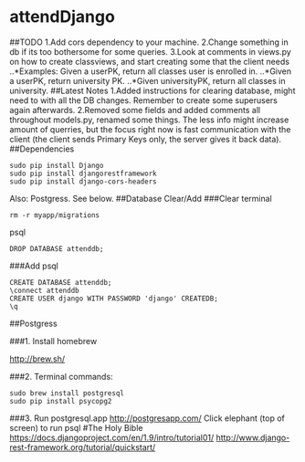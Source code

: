 # attendDjango
##TODO
1.Add cors dependency to your machine.
2.Change something in db if its too bothersome for some queries.
3.Look at comments in views.py on how to create classviews, and start creating some that the client needs
..*Examples: Given a userPK, return all classes user is enrolled in. 
..*Given a userPK, return university PK. 
..*Given universityPK, return all classes in university.
##Latest Notes
1.Added instructions for clearing database, might need to with all the DB changes. Remember to create some superusers again afterwards.
2.Removed some fields and added comments all throughout models.py, renamed some things. The less info might increase amount of querries, but the focus right now is fast communication with the client (the client sends Primary Keys only, the server gives it back data).
##Dependencies
```
sudo pip install Django
sudo pip install djangorestframework
sudo pip install django-cors-headers
```
Also: Postgress. See below.
##Database Clear/Add
###Clear
terminal
```
rm -r myapp/migrations
```
psql
```
DROP DATABASE attenddb;
```
###Add
psql
```
CREATE DATABASE attenddb;
\connect attenddb
CREATE USER django WITH PASSWORD 'django' CREATEDB;
\q
```
##Postgress

###1. Install homebrew

http://brew.sh/

###2. Terminal commands:
```
sudo brew install postgresql
sudo pip install psycopg2
```

###3. Run postgresql.app
http://postgresapp.com/
Click elephant (top of screen) to run psql
#The Holy Bible
https://docs.djangoproject.com/en/1.9/intro/tutorial01/
http://www.django-rest-framework.org/tutorial/quickstart/
